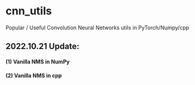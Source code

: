 # cnn_utils
Popular / Useful Convolution Neural Networks utils in PyTorch/Numpy/cpp

## 2022.10.21 Update: </br>
#### (1) Vanilla NMS in NumPy </br>
#### (2) Vanilla NMS in cpp </br>
